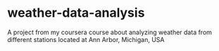 # weather-data-analysis
A project from my coursera course about analyzing weather data from different stations located at Ann Arbor, Michigan, USA

